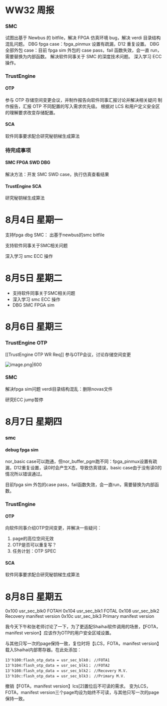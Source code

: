 # WW32 周报

### SMC

试图出基于 Newbus 的 bitfile，解决 FPGA 仿真环境 bug，解决 verdi 目录结构混乱问题。
DBG fpga case：fpga_pinmux 设置有疏漏，D12 重复设置。
DBG 全部外包 case：目前 fpga sim 外包的 case pass，fail 函数失效，会一直 run，需要替换为内部函数。
解决软件同事关于 SMC 的深度技术问题。
深入学习 ECC 操作。

### TrustEngine

#### OTP

参与 OTP 存储空间变更会议，并制作报告向软件同事汇报讨论并解决相关疑问
制作报告，汇报 OTP 不同配置的写入需求优先级。
根据对 LCS 和用户定义安全区的理解要求改变存储配置。

#### SCA

软件同事要求配合研究秘钥梯生成算法

### 待完成事项

#### SMC FPGA SWD DBG

解决方法：开发 SMC SWD case，执行仿真查看结果

#### TrustEngine SCA

研究秘钥梯生成算法

# 8月4日 星期一


支持fpga dbg SMC：
出基于newbus的smc bitfile

支持软件同事关于SMC相关问题

深入学习 smc ECC 操作

# 8月5日 星期二


- 支持软件同事关于SMC相关问题
- 深入学习 smc ECC 操作
- DBG SMC FPGA sim


# 8月6日 星期三


### TrustEngine OTP

[[TrustEngine OTP WR Req]]
参与OTP会议，讨论存储空间变更

![image.png|600](https://lincx-img.oss-cn-shanghai.aliyuncs.com/img/20250807094157796.png)



### SMC

解决fpga sim问题
verdi目录结构混乱：删除novas文件

研究ECC jump暂停

# 8月7日 星期四


### smc

#### debug fpga sim

nor_basic case可以跑通，但nor_buffer_pgm跑不同：fpga_pinmux设置有疏漏，D12重复设置，读0时会产生X态，导致仿真错误，basic case由于没有读0的情况所以错误通过。

目前fpga sim 外包的case pass，fail函数失效，会一直run，需要替换为内部函数。

### TrustEngine

#### OTP

向软件同事介绍OTP空间变更，并解决一些疑问：
1. page的高位空间无效
2. OTP是否可以重复写？
3. 任务计划：OTP SPEC

#### SCA

软件同事要求配合研究秘钥梯生成算法


# 8月8日 星期五


0x100 usr_sec_blk0 FOTAH
0x104 usr_sec_blk1 FOTAL
0x108 usr_sec_blk2 Recovery manifest version
0x10c usr_sec_blk3 Primary manifest version


我今天下午和张老师讨论了一下，为了更适配Shaihai软件调用的场景，【FOTA，manifest version】应该作为OTP的用户安全区域设置。

与其他只写一次的page保持一致，复位时将【LCS，FOTA，manifest version】载入Shaihai内部寄存器。在此处添加：
```
13'h100:flash_otp_data = usr_sec_blk0； //FOTA1
13'h104:flash_otp_data = usr_sec_blk1； //FOTA2
13'h108:flash_otp_data = usr_sec_blk2； //Recovery M.V.
13'h10c:flash_otp_data = usr_sec_blk3； //Primary M.V.
```

撤销【FOTA，manifest version】lcs[2]置位后不可读的需求。
变为LCS，FOTA，manifest version三个page均设为始终不可读，与其他只写一次的page保持一致。

